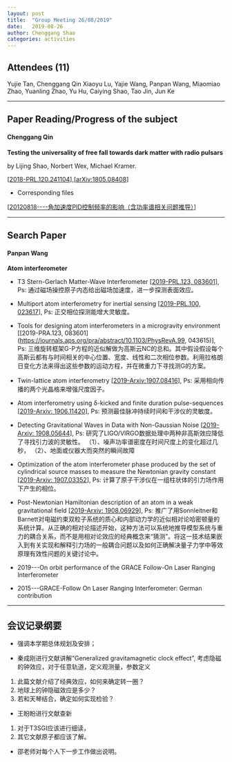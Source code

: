 ```yaml
---
layout: post
title:  "Group Meeting 26/08/2019"
date:   2019-08-26
author: Chenggang Shao
categories: activities
---
```


## Attendees (11)

Yujie Tan, Chenggang Qin Xiaoyu Lu, Yajie Wang, Panpan Wang, Miaomiao Zhao, Yuanling Zhao, Yu Hu, Caiying Shao, Tao Jin, Jun Ke

---

## Paper Reading/Progress of the subject

#### Chenggang Qin

**Testing the universality of free fall towards dark matter with radio pulsars**

by Lijing Shao, Norbert Wex, Michael Kramer. 

[[2018-PRL.120.241104](https://journals.aps.org/prl/abstract/10.1103/PhysRevLett.120.241104)],[[arXiv:1805.08408](https://arxiv.org/abs/1805.08408v1)]

- Corresponding files

[[20120818----角加速度PID控制频率的影响（含功率谱相关问题推导）](https://mail.163.com/js6/main.jsp?sid=FABTcnArCrcSAwSWBXrrqIVMjXErgZSA&df=unknow#module=read.ReadModule%7C%7B%22area%22%3A%22normal%22%2C%22isThread%22%3Afalse%2C%22viewType%22%3A%22%22%2C%22id%22%3A%22201%3A1tbiyQoY0lQHGBUtTgAAs0%22%2C%22fid%22%3A1%7D)]

---


## Search Paper 

#### Panpan Wang

**Atom interferometer**

- T3 Stern-Gerlach Matter-Wave Interferometer
[[2019-PRL.123, 083601](https://journals.aps.org/prl/abstract/10.1103/PhysRevLett.123.083601)], 
Ps: 通过磁场操控原子内态给出磁场加速度，进一步探测表面效应。

- Multiport atom interferometry for inertial sensing
[[2019-PRL.100, 023617](https://journals.aps.org/pra/abstract/10.1103/PhysRevA.100.023617)], 
Ps: 正交相位探测能增大灵敏度。

- Tools for designing atom interferometers in a microgravity environment
[[2019-PRA.123, 083601](https://journals.aps.org/pra/abstract/10.1103/PhysRevA.99, 043615)],
Ps: 三维旋转框架G-P方程的近似解做为高斯云NC的总和。其中假设假设每个高斯云都有与时间相关的中心位置、宽度、线性和二次相位参数。利用拉格朗日变化方法来得出这些参数的运动方程，并在微重力下寻找测G的方案。

- Twin-lattice atom interferometry
[[2019-Arxiv:1907.08416](https://arxiv.org/pdf/1907.08416.pdf)], 
Ps: 采用相向传播的两个光晶格来增强尺度因子。

- Atom interferometry using δ-kicked and finite duration pulse-sequences
[[2019-Arxiv: 1906.11420](https://arxiv.org/pdf/1906.11420.pdf)],
Ps: 预测最佳脉冲持续时间和干涉仪的灵敏度。

- Detecting Gravitational Waves in Data with Non-Gaussian Noise
[[2019-Arxiv: 1908.05644](https://arxiv.org/pdf/1908.05644.pdf)],
Ps: 研究了LIGO/VIRGO数据处理中两种非高斯效应降低了寻找引力波的灵敏性。
（1）、噪声功率谱密度在时间尺度上的变化超过几秒，
（2）、地面或仪器大而突然的瞬间故障


- Optimization of the atom interferometer phase produced by the set of cylindrical source masses to measure the Newtonian gravity constant
[[2019-Arxiv: 1907.03352](https://arxiv.org/pdf/1907.03352.pdf)],
Ps: 计算了原子干涉仪在一组柱状体的引力场作用下产生的相位。

- Post-Newtonian Hamiltonian description of an atom in a weak gravitational field
[[2019-Arxiv: 1908.06929](https://arxiv.org/pdf/1908.06929.pdf)],
Ps: 推广了用Sonnleitner和Barnett对电磁约束双粒子系统的质心和内部动力学的近似相对论哈密顿量的系统计算。从正确的相对论描述开始，这种方法可以系统地推导模型系统与重力的耦合关系，而不是用相对论效应的经典概念来“猜测”。将这一技术结果嵌入到有关实现和解释引力场的一般耦合问题以及如何正确解决量子力学中等效原理有效性问题的关键讨论中。

- 2019---On orbit performance of the GRACE Follow-On Laser Ranging Interferometer

- 2015---GRACE-Follow On Laser Ranging Interferometer: German contribution

---



## 会议记录纲要

- 强调本学期总体规划及安排；

- 秦成刚进行文献讲解“Generalized gravitamagnetic clock effect”, 考虑隐磁的钟效应，对于任意轨道，定义观测量，参数定义
1. 此篇文献介绍了经典效应，如何来确定转一圈？
2. 地球上的钟隐磁效应是多少？
3. 若和天琴结合，确定如何实现检验？

- 王盼盼进行文献查新
1. 对于T3SGI应该进行细读，
2. 其它文献原子都应该了解。

- 邵老师对每个人下一步工作做出说明。


